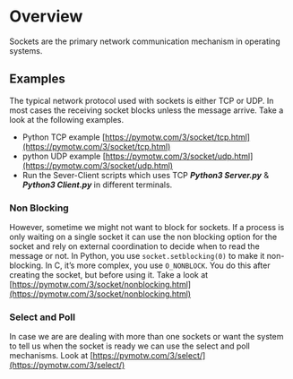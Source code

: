 # Overview

Sockets are the primary network communication mechanism in operating systems. 

## Examples

The typical network protocol used with sockets is either TCP or UDP. In most cases the receiving socket blocks unless the message arrive. Take a look at the following examples.

* Python TCP example [https://pymotw.com/3/socket/tcp.html](https://pymotw.com/3/socket/tcp.html)
* python UDP example [https://pymotw.com/3/socket/udp.html](https://pymotw.com/3/socket/udp.html)
* Run the Sever-Client scripts which uses TCP ***Python3 Server.py*** & ***Python3 Client.py*** in different terminals.

### Non Blocking

However, sometime we might not want to block for sockets. If a process is only waiting on a single socket it can use the non blocking option for the socket and rely on external coordination to decide when to read the message or not.
In Python, you use `socket.setblocking(0)` to make it non-blocking. In C, it’s more complex, you use `O_NONBLOCK`. You do this after creating the socket, but before using it. Take a look at [https://pymotw.com/3/socket/nonblocking.html](https://pymotw.com/3/socket/nonblocking.html)

### Select and Poll

In case we are are dealing with more than one sockets or want the system to tell us when the socket is ready we can use the select and poll mechanisms. Look at [https://pymotw.com/3/select/](https://pymotw.com/3/select/)
